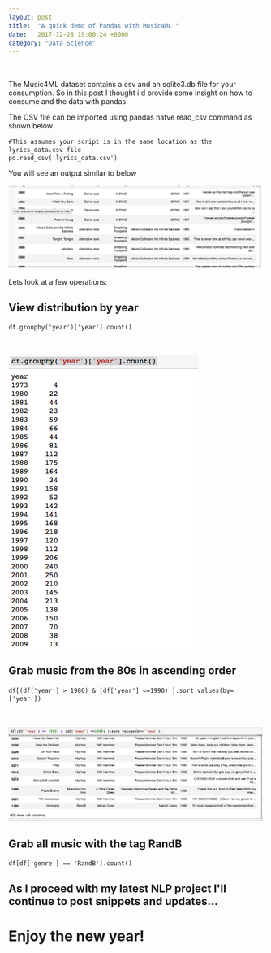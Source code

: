 ```yaml
---
layout: post
title:  "A quick demo of Pandas with Music4ML "
date:   2017-12-28 19:00:24 +0000
category: "Data Science"
---
```




<br/><br/>
The Music4ML dataset contains a csv and an sqlite3.db file for your consumption. So in this post I thought i'd provide some insight on how to consume and the data with pandas.


The CSV file can be imported using pandas natve read_csv command as shown below 

	#This assumes your script is in the same location as the lyrics_data.csv file
    pd.read_csv('lyrics_data.csv')


You will see an output similar to below
<br/><br/>
![dataframe](/images/img/2018/1/pandas-csv-import-data.png)


Lets look at a few operations:

## View distribution by year

    df.groupby('year')['year'].count()

<br/><br/>
![year distribution](/images/img/2018/1/pandas-csv-year-dist.png)
<br/>
## Grab music from the 80s in ascending order

    df[(df['year'] > 1980) & (df['year'] <=1990) ].sort_values(by=['year'])

<br/><br/>
![RandB](/images/img/2018/1/pandas-csv-randb.png)
<br/>

## Grab all music with the tag RandB

    df[df['genre'] == 'RandB'].count()



## As I proceed with my latest NLP project I'll continue to post snippets and updates...
# Enjoy the new year!

